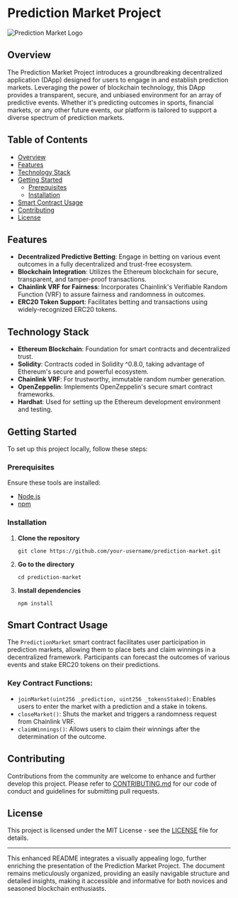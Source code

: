 # Prediction Market Project

![Prediction Market Logo](https://cdn.midjourney.com/18907ae5-3458-40b1-9592-151835f619e3/0_1.png)

## Overview
The Prediction Market Project introduces a groundbreaking decentralized application (DApp) designed for users to engage in and establish prediction markets. Leveraging the power of blockchain technology, this DApp provides a transparent, secure, and unbiased environment for an array of predictive events. Whether it's predicting outcomes in sports, financial markets, or any other future events, our platform is tailored to support a diverse spectrum of prediction markets.

## Table of Contents
- [Overview](#overview)
- [Features](#features)
- [Technology Stack](#technology-stack)
- [Getting Started](#getting-started)
  - [Prerequisites](#prerequisites)
  - [Installation](#installation)
- [Smart Contract Usage](#smart-contract-usage)
- [Contributing](#contributing)
- [License](#license)

## Features
- **Decentralized Predictive Betting**: Engage in betting on various event outcomes in a fully decentralized and trust-free ecosystem.
- **Blockchain Integration**: Utilizes the Ethereum blockchain for secure, transparent, and tamper-proof transactions.
- **Chainlink VRF for Fairness**: Incorporates Chainlink's Verifiable Random Function (VRF) to assure fairness and randomness in outcomes.
- **ERC20 Token Support**: Facilitates betting and transactions using widely-recognized ERC20 tokens.

## Technology Stack
- **Ethereum Blockchain**: Foundation for smart contracts and decentralized trust.
- **Solidity**: Contracts coded in Solidity ^0.8.0, taking advantage of Ethereum's secure and powerful ecosystem.
- **Chainlink VRF**: For trustworthy, immutable random number generation.
- **OpenZeppelin**: Implements OpenZeppelin's secure smart contract frameworks.
- **Hardhat**: Used for setting up the Ethereum development environment and testing.

## Getting Started
To set up this project locally, follow these steps:

### Prerequisites
Ensure these tools are installed:
- [Node.js](https://nodejs.org/)
- [npm](https://npmjs.com/)

### Installation
1. **Clone the repository**
   ```shell
   git clone https://github.com/your-username/prediction-market.git
   ```
2. **Go to the directory**
   ```shell
   cd prediction-market
   ```
3. **Install dependencies**
   ```shell
   npm install
   ```

## Smart Contract Usage
The `PredictionMarket` smart contract facilitates user participation in prediction markets, allowing them to place bets and claim winnings in a decentralized framework. Participants can forecast the outcomes of various events and stake ERC20 tokens on their predictions.

### Key Contract Functions:
- `joinMarket(uint256 _prediction, uint256 _tokensStaked)`: Enables users to enter the market with a prediction and a stake in tokens.
- `closeMarket()`: Shuts the market and triggers a randomness request from Chainlink VRF.
- `claimWinnings()`: Allows users to claim their winnings after the determination of the outcome.

## Contributing
Contributions from the community are welcome to enhance and further develop this project. Please refer to [CONTRIBUTING.md](CONTRIBUTING.md) for our code of conduct and guidelines for submitting pull requests.

## License
This project is licensed under the MIT License - see the [LICENSE](LICENSE) file for details.

---

This enhanced README integrates a visually appealing logo, further enriching the presentation of the Prediction Market Project. The document remains meticulously organized, providing an easily navigable structure and detailed insights, making it accessible and informative for both novices and seasoned blockchain enthusiasts.
